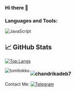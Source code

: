 ### Hi there 👋

### Languages and Tools:
![JavaScript](https://img.shields.io/badge/-JavaScript-090909?style=for-the-badge&logo=JavaScript&logoColor=E9D54D)


## &#x1f4c8; GitHub Stats
[![Top Langs](https://github-readme-stats.vercel.app/api/top-langs/?username=AkbarYusupov2003&hide=java,html,css&theme=radical)](https://github.com/anuraghazra/github-readme-stats)
<p><img align="left" src="https://github-readme-stats.vercel.app/api?username=AkbarYusupov2003&show_icons=true&locale=en" alt="tomitokko" /></p>

<h3 align="left"> <img src="https://komarev.com/ghpvc/?username=AkbarYusupov2003&label=Profile%20views&color=0e75b6&style=flat" alt="chandrikadeb7" /> </h3>

Contact Me:
[![Telegram](https://img.shields.io/badge/-Telegram-090909?style=for-the-badge&logo=telegram&logoColor=27A0D9)](https://t.me/@Akbar_Yusupov1)

